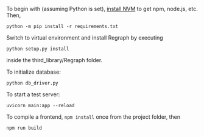 To begin with (assuming Python is set), [install NVM](https://github.com/nvm-sh/nvm#installing-and-updating) to get npm, node.js, etc. Then,
```
python -m pip install -r requirements.txt
```
Switch to virtual environment and install Regraph by executing 
```
python setup.py install
```
inside the third_library/Regraph folder.

To initialize database:
```
python db_driver.py
```

To start a test server:
```
uvicorn main:app --reload
```

To compile a frontend, `npm install` once from the project folder, then
```
npm run build
```
